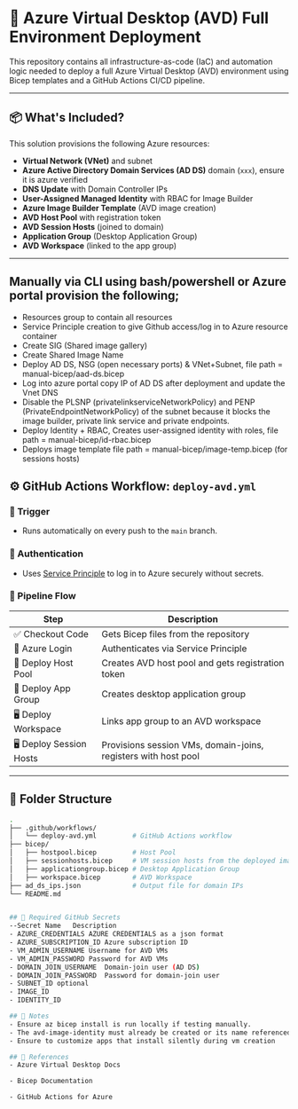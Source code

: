 # 🚀 Azure Virtual Desktop (AVD) Full Environment Deployment

This repository contains all infrastructure-as-code (IaC) and automation logic needed to deploy a full Azure Virtual Desktop (AVD) environment using Bicep templates and a GitHub Actions CI/CD pipeline.

---

## 📦 What's Included?

This solution provisions the following Azure resources:

- **Virtual Network (VNet)** and subnet
- **Azure Active Directory Domain Services (AD DS)** domain (`xxx`), ensure it is azure verified
- **DNS Update** with Domain Controller IPs
- **User-Assigned Managed Identity** with RBAC for Image Builder
- **Azure Image Builder Template** (AVD image creation)
- **AVD Host Pool** with registration token
- **AVD Session Hosts** (joined to domain)
- **Application Group** (Desktop Application Group)
- **AVD Workspace** (linked to the app group)

---

## Manually via CLI using bash/powershell or Azure portal provision the following;
- Resources group to contain all resources
- Service Principle creation to give Github access/log in to Azure resource container
- Create SIG (Shared image gallery)
- Create Shared Image Name
- Deploy AD DS, NSG (open necessary ports) & VNet+Subnet, file path = manual-bicep/aad-ds.bicep
- Log into azure portal copy IP of AD DS after deployment and update the Vnet DNS
- Disable the PLSNP (privatelinkserviceNetworkPolicy) and PENP (PrivateEndpointNetworkPolicy) of the subnet because it blocks the image builder, private link service and private endpoints. 
- Deploy Identity + RBAC, Creates user-assigned identity with roles, file path = manual-bicep/id-rbac.bicep
- Deploys image template file path = manual-bicep/image-temp.bicep (for sessions hosts)


## ⚙️ GitHub Actions Workflow: `deploy-avd.yml`

### 🔁 Trigger
- Runs automatically on every push to the `main` branch.

### 🔐 Authentication
- Uses [Service Principle](https://learn.microsoft.com/en-us/azure/developer/github/connect-from-azure?tabs=azure-cli%2Clinux) to log in to Azure securely without secrets.

### 🧱 Pipeline Flow

| Step | Description |
|------|-------------|
| ✅ Checkout Code | Gets Bicep files from the repository |
| 🔐 Azure Login | Authenticates via Service Principle |
| 🧩 Deploy Host Pool | Creates AVD host pool and gets registration token |
| 🧠 Deploy App Group | Creates desktop application group |
| 🖥️ Deploy Workspace | Links app group to an AVD workspace |
| 🖥️ Deploy Session Hosts | Provisions session VMs, domain-joins, registers with host pool |

---

## 📁 Folder Structure

```bash
.
├── .github/workflows/
│   └── deploy-avd.yml         # GitHub Actions workflow
├── bicep/
│   ├── hostpool.bicep         # Host Pool
│   ├── sessionhosts.bicep     # VM session hosts from the deployed image + registration to hostpool
│   ├── applicationgroup.bicep # Desktop Application Group
│   ├── workspace.bicep        # AVD Workspace
├── ad_ds_ips.json             # Output file for domain IPs
└── README.md


## 🔑 Required GitHub Secrets
--Secret Name	Description
- AZURE_CREDENTIALS	AZURE CREDENTIALS as a json format
- AZURE_SUBSCRIPTION_ID	Azure subscription ID
- VM_ADMIN_USERNAME	Username for AVD VMs
- VM_ADMIN_PASSWORD	Password for AVD VMs
- DOMAIN_JOIN_USERNAME	Domain-join user (AD DS)
- DOMAIN_JOIN_PASSWORD	Password for domain-join user
- SUBNET_ID optional
- IMAGE_ID
- IDENTITY_ID

## 📝 Notes
- Ensure az bicep install is run locally if testing manually.
- The avd-image-identity must already be created or its name referenced correctly in id-rbac.bicep.
- Ensure to customize apps that install silently during vm creation

## 📘 References
- Azure Virtual Desktop Docs

- Bicep Documentation

- GitHub Actions for Azure
